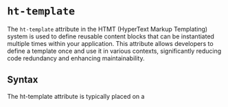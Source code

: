 # `ht-template`
The `ht-template` attribute in the HTMT (HyperText Markup Templating) system is used to define reusable content blocks
that can be instantiated multiple times within your application. This attribute allows developers to define a template
once and use it in various contexts, significantly reducing code redundancy and enhancing maintainability.

## Syntax
The ht-template attribute is typically placed on a <template> tag, which is a standard HTML5 element used to hold
client-side content that you don't want to be rendered until instantiated via JavaScript.
```html
<template ht-template="template-id">
    <!-- Template content here -->
</template>
```
- `template-id`: A unique identifier for the template, used when referencing and rendering this template elsewhere in your application.

## Examples
### Defining a Template
Create a template for displaying user information, which can be reused wherever needed:
```html
<template ht-template="user-info">
    <div>
        <h2 ht-bind="$.name">Name Placeholder</h2>
        <p ht-bind="$.email">Email Placeholder</p>
    </div>
</template>
```

### Using a Template within a Loop
Use the `user-info` template within a loop to render information for each user in a list:
```html
<div ht-loop="$.users[*]" ht-template="user-info">
    <!-- Each user's information will be rendered using the 'user-info' template -->
</div>
```

## Best Practices
- **Template Identification**: Always use unique identifiers for your templates to avoid conflicts, especially in large applications with many templates.
- **Modularity**: Design templates to be as modular as possible, encapsulating functionality that makes them useful in various parts of your application without modification.
- **Accessibility**: Ensure that templates are accessible, especially when they contain interactive elements or complex structures.

## Compatibility
`ht-template` uses the standard HTML `<template>` element, which is supported in all modern browsers. However, ensure
your templating logic in JavaScript correctly handles instantiation and data binding for these templates, especially in
older browsers or non-standard environments.

## License
This document is part of the HTMT project, which is open source and freely available under the MIT License. For full
details, see the [LICENSE](../LICENSE) file and the [main README](../README.md) for project details and contribution
guidelines.
